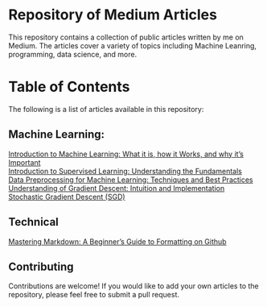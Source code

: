 # **Repository of Medium Articles**
This repository contains a collection of public articles written by me on Medium. The articles cover a variety of topics including Machine Leanring, programming, data science, and more.

# **Table of Contents**
The following is a list of articles available in this repository:

## Machine Learning:
[Introduction to Machine Learning: What it is, how it Works, and why it’s Important](https://medium.com/@thisisrishi/introduction-to-machine-learning-what-it-is-how-it-works-and-why-its-important-92a1ff13519)<br>
[Introduction to Supervised Learning: Understanding the Fundamentals](https://medium.com/@thisisrishi/introduction-to-supervised-learning-understanding-the-fundamentals-d47f8a892eb5)<br>
[Data Preprocessing for Machine Learning: Techniques and Best Practices](https://medium.com/@thisisrishi/data-preprocessing-for-machine-learning-techniques-and-best-practices-51f027411b21)<br>
[Understanding of Gradient Descent: Intuition and Implementation](https://medium.com/@thisisrishi/understanding-of-gradient-descent-intuition-and-implementation-b1f98b3645ea)<br>
[Stochastic Gradient Descent (SGD)](https://medium.com/@thisisrishi/stochastic-gradient-descent-sgd-48ae56c2bd5a)<br>


## Technical
[Mastering Markdown: A Beginner’s Guide to Formatting on Github](https://medium.com/@thisisrishi/mastering-markdown-a-beginners-guide-to-formatting-on-github-2ed8c1dc8819)<br>


## **Contributing**
Contributions are welcome! If you would like to add your own articles to the repository, please feel free to submit a pull request.



